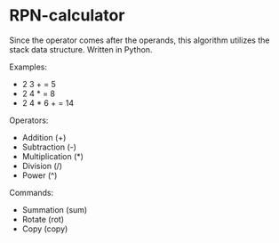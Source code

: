 # RPN-calculator
Since the operator comes after the operands, this algorithm utilizes the stack data structure. Written in Python.

Examples:
* 2 3 + = 5
* 2 4 * = 8
* 2 4 * 6 + = 14

Operators:
* Addition (+)
* Subtraction (-)
* Multiplication (*)
* Division (/)
* Power (^)

Commands:
* Summation (sum)
* Rotate (rot)
* Copy (copy)
